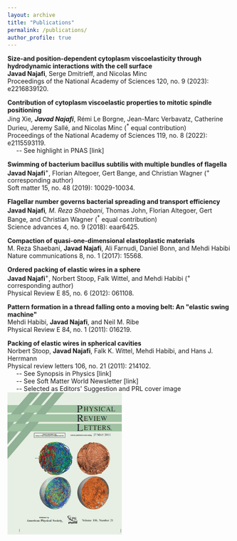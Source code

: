 ```yaml
---
layout: archive
title: "Publications"
permalink: /publications/
author_profile: true
---
```


 **Size-and position-dependent cytoplasm viscoelasticity through hydrodynamic interactions with the cell surface** <br>
 **Javad Najafi**, Serge Dmitrieff, and Nicolas Minc <br>
 <a href="https://www.pnas.org/doi/abs/10.1073/pnas.2216839120" style="text-decoration:none;">Proceedings of the National Academy of Sciences 120, no. 9 (2023): e2216839120.</a>
  
 **Contribution of cytoplasm viscoelastic properties to mitotic spindle positioning** <br>
 Jing Xie<sup>*</sup>, **Javad Najafi**<sup>*</sup>, Rémi Le Borgne, Jean-Marc Verbavatz, Catherine Durieu, Jeremy Sallé, and Nicolas Minc (<sup>*</sup> equal contribution) <br>
 <a href="https://www.pnas.org/doi/abs/10.1073/pnas.2115593119" style="text-decoration:none;">Proceedings of the National Academy of Sciences 119, no. 8 (2022): e2115593119.</a> <br>
 &nbsp;&nbsp;&nbsp;&nbsp;&nbsp;-- See highlight in PNAS [<a href="https://www.pnas.org/doi/10.1073/pnas.2203036119" style="text-decoration:none;">link</a>] 
  
 **Swimming of bacterium bacillus subtilis with multiple bundles of flagella** <br>
 **Javad Najafi**<sup>+</sup>, Florian Altegoer, Gert Bange, and Christian Wagner (<sup>+</sup> corresponding author) <br>
 <a href="https://pubs.rsc.org/en/content/articlehtml/2019/sm/c9sm01790a" style="text-decoration:none;">Soft matter 15, no. 48 (2019): 10029-10034.</a>
  
 **Flagellar number governs bacterial spreading and transport efficiency** <br>
 **Javad Najafi**<sup>*</sup>, M. Reza Shaebani<sup>*</sup>, Thomas John, Florian Altegoer, Gert Bange, and Christian Wagner (<sup>*</sup> equal contribution) <br>
 <a href="https://www.science.org/doi/abs/10.1126/sciadv.aar6425" style="text-decoration:none;">Science advances 4, no. 9 (2018): eaar6425.</a>

 **Compaction of quasi-one-dimensional elastoplastic materials** <br>
 M. Reza Shaebani, **Javad Najafi**, Ali Farnudi, Daniel Bonn, and Mehdi Habibi <br>
 <a href="https://www.nature.com/articles/ncomms15568" style="text-decoration:none;">Nature communications 8, no. 1 (2017): 15568.</a>

 **Ordered packing of elastic wires in a sphere** <br>
 **Javad Najafi**<sup>+</sup>, Norbert Stoop, Falk Wittel, and Mehdi Habibi (<sup>+</sup> corresponding author) <br>
 <a href="https://journals.aps.org/pre/abstract/10.1103/PhysRevE.85.061108" style="text-decoration:none;">Physical Review E 85, no. 6 (2012): 061108.</a>

 **Pattern formation in a thread falling onto a moving belt: An "elastic swing machine"** <br>
 Mehdi Habibi, **Javad Najafi**, and Neil M. Ribe <br>
 <a href="https://journals.aps.org/pre/abstract/10.1103/PhysRevE.84.016219" style="text-decoration:none;">Physical Review E 84, no. 1 (2011): 016219.</a>

 **Packing of elastic wires in spherical cavities** <br>
 Norbert Stoop, **Javad Najafi**, Falk K. Wittel, Mehdi Habibi, and Hans J. Herrmann <br>
 <a href="https://journals.aps.org/prl/abstract/10.1103/PhysRevLett.106.214102" style="text-decoration:none;">Physical review letters 106, no. 21 (2011): 214102.</a> <br>
 &nbsp;&nbsp;&nbsp;&nbsp;&nbsp;-- See Synopsis in Physics [<a href="https://physics.aps.org/articles/v4/s79" style="text-decoration:none;">link</a>] <br>
 &nbsp;&nbsp;&nbsp;&nbsp;&nbsp;-- See Soft Matter World Newsletter [<a href="/files/SMWNewsletter30_June2011.pdf" style="text-decoration:none;">link</a>] <br>
 &nbsp;&nbsp;&nbsp;&nbsp;&nbsp;-- Selected as Editors' Suggestion and PRL cover image <br>
 <img src="/images/cover.jpg" alt="PRL Cover Image" style="width:257px;height:320px;" align="left">










